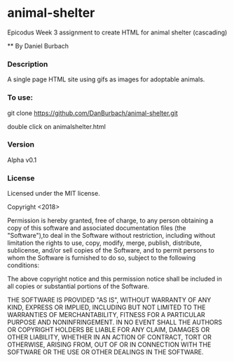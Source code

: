 # animal-shelter
Epicodus Week 3 assignment to create HTML for animal shelter (cascading)


** By Daniel Burbach

### Description
A single page HTML site using gifs as images for adoptable animals.

### To use:

git clone https://github.com/DanBurbach/animal-shelter.git

double click on animalshelter.html

### __Version__

Alpha v0.1

### License
Licensed under the MIT license.

Copyright <2018> <Daniel Burbach>

Permission is hereby granted, free of charge, to any person obtaining a copy of this software and associated documentation files (the "Software"),to deal in the Software without restriction, including without limitation the rights to use, copy, modify, merge, publish, distribute, sublicense,
and/or sell copies of the Software, and to permit persons to whom the Software is furnished to do so, subject to the following conditions:

The above copyright notice and this permission notice shall be included in all copies or substantial portions of the Software.

THE SOFTWARE IS PROVIDED "AS IS", WITHOUT WARRANTY OF ANY KIND, EXPRESS OR IMPLIED, INCLUDING BUT NOT LIMITED TO THE WARRANTIES OF MERCHANTABILITY,
FITNESS FOR A PARTICULAR PURPOSE AND NONINFRINGEMENT. IN NO EVENT SHALL THE AUTHORS OR COPYRIGHT HOLDERS BE LIABLE FOR ANY CLAIM, DAMAGES OR OTHER LIABILITY,
WHETHER IN AN ACTION OF CONTRACT, TORT OR OTHERWISE, ARISING FROM, OUT OF OR IN CONNECTION WITH THE SOFTWARE OR THE USE OR OTHER DEALINGS IN THE SOFTWARE.
